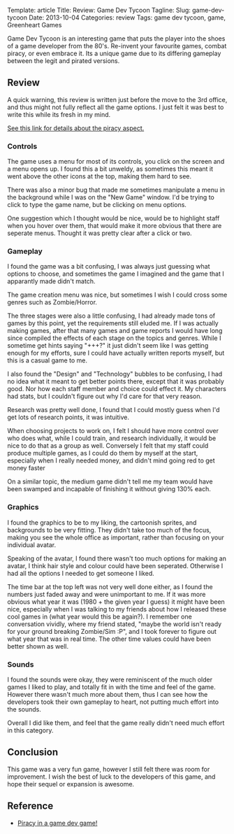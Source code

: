 Template: article
Title: Review: Game Dev Tycoon
Tagline:
Slug: game-dev-tycoon
Date: 2013-10-04
Categories: review
Tags: game dev tycoon, game, Greenheart Games



Game Dev Tycoon is an interesting game that puts the player into the shoes of a game developer from the 80's. Re-invent your favourite games, combat piracy, or even embrace it. Its a unique game due to its differing gameplay between the legit and pirated versions.



## Review

A quick warning, this review is written just before the move to the 3rd office, and thus might not fully reflect all the game options. I just felt it was best to write this while its fresh in my mind.

[See this link for details about the piracy aspect.][piracy]


### Controls

The game uses a menu for most of its controls, you click on the screen and a menu opens up. I found this a bit unweldy, as sometimes this meant it went above the other icons at the top, making them hard to see.

There was also a minor bug that made me sometimes manipulate a menu in the background while I was on the "New Game" window. I'd be trying to click to type the game name, but be clicking on menu options.

One suggestion which I thought would be nice, would be to highlight staff when you hover over them, that would make it more obvious that there are seperate menus. Thought it was pretty clear after a click or two.



### Gameplay

I found the game was a bit confusing, I was always just guessing what options to choose, and sometimes the game I imagined and the game that I apparantly made didn't match.

The game creation menu was nice, but sometimes I wish I could cross some genres such as Zombie/Horror.

The three stages were also a little confusing, I had already made tons of games by this point, yet the requirements still eluded me. If I was actually making games, after that many games and game reports I would have long since compiled the effects of each stage on the topics and genres. While I sometime get hints saying "+++?" it just didn't seem like I was getting enough for my efforts, sure I could have actually written reports myself, but this is a casual game to me.

I also found the "Design" and "Technology" bubbles to be confusing, I had no idea what it meant to get better points there, except that it was probably good. Nor how each staff member and choice could effect it. My characters had stats, but I couldn't figure out why I'd care for that very reason.

Research was pretty well done, I found that I could mostly guess when I'd get lots of research points, it was intuitive.

When choosing projects to work on, I felt I should have more control over who does what, while I could train, and research individually, it would be nice to do that as a group as well. Conversely I felt that my staff could produce multiple games, as I could do them by myself at the start, especially when I really needed money, and didn't mind going red to get money faster

On a similar topic, the medium game didn't tell me my team would have been swamped and incapable of finishing it without giving 130% each.



### Graphics

I found the graphics to be to my liking, the cartoonish sprites, and backgrounds to be very fitting. They didn't take too much of the focus, making you see the whole office as important, rather than focusing on your individual avatar.

Speaking of the avatar, I found there wasn't too much options for making an avatar, I think hair style and colour could have been seperated. Otherwise I had all the options I needed to get someone I liked.

The time bar at the top left was not very well done either, as I found the numbers just faded away and were unimportant to me. If it was more obvious what year it was (1980 + the given year I guess) it might have been nice, especially when I was talking to my friends about how I released these cool games in (what year would this be again?). I remember one conversation vividly, where my friend stated, "maybe the world isn't ready for your ground breaking Zombie/Sim :P", and I took forever to figure out what year that was in real time. The other time values could have been better shown as well.



### Sounds

I found the sounds were okay, they were reminiscent of the much older games I liked to play, and totally fit in with the time and feel of the game. However there wasn't much more about them, thus I can see how the developers took their own gameplay to heart, not putting much effort into the sounds.

Overall I did like them, and feel that the game really didn't need much effort in this category.


## Conclusion

This game was a very fun game, however I still felt there was room for improvement. I wish the best of luck to the developers of this game, and hope their sequel or expansion is awesome.





## Reference

* [Piracy in a game dev game!][piracy]


[piracy]: http://www.greenheartgames.com/2013/04/29/what-happens-when-pirates-play-a-game-development-simulator-and-then-go-bankrupt-because-of-piracy/


